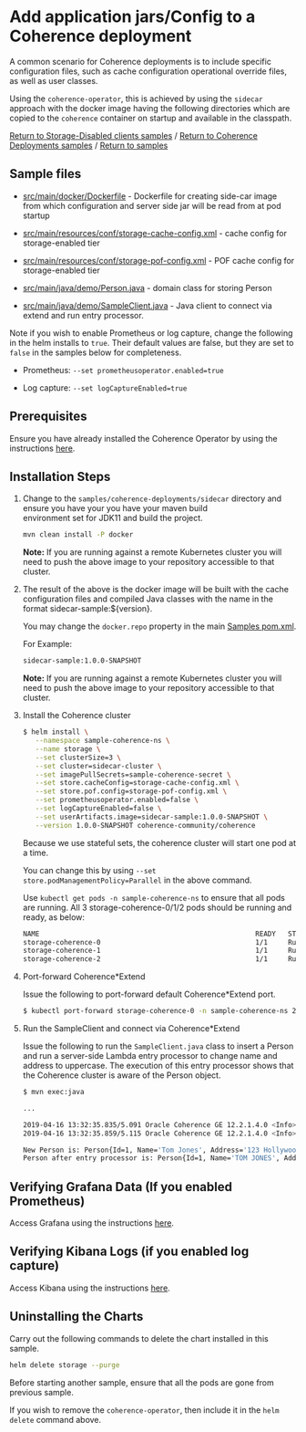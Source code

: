 # Add application jars/Config to a Coherence deployment

A common scenario for Coherence deployments is to include specific configuration files, such as cache configuration 
operational override files, as well as user classes.

Using the `coherence-operator`, this is achieved by using the `sidecar` approach 
with the docker image having the following directories which are copied to the `coherence` container on startup
and available in the classpath.

[Return to Storage-Disabled clients samples](../) / [Return to Coherence Deployments samples](../../) / [Return to samples](../../../README.md#list-of-samples)

## Sample files

* [src/main/docker/Dockerfile](src/main/docker/Dockerfile) - Dockerfile for creating side-car image from which configuration
  and server side jar will be read from at pod startup

* [src/main/resources/conf/storage-cache-config.xml](src/main/resources/conf/storage-cache-config.xml) - cache config for storage-enabled tier

* [src/main/resources/conf/storage-pof-config.xml](src/main/resources/conf/storage-pof-config.xml) - POF cache config for storage-enabled tier

* [src/main/java/demo/Person.java](src/main/java/demo/Person.java) - domain class for storing Person

* [src/main/java/demo/SampleClient.java](src/main/java/demo/SampleClient.java) - Java client to connect via extend and run entry processor. 


Note if you wish to enable Prometheus or log capture, change the following in the helm installs to `true`. Their default values are false, but they are set to `false` in the samples below for completeness.

* Prometheus: `--set prometheusoperator.enabled=true`

* Log capture: `--set logCaptureEnabled=true`

## Prerequisites

Ensure you have already installed the Coherence Operator by using the instructions [here](../../README.md#install-the-coherence-operator).

## Installation Steps

1. Change to the `samples/coherence-deployments/sidecar` directory and ensure you have your you have your maven build     
   environment set for JDK11 and build the project.

   ```bash
   mvn clean install -P docker
   ```

   **Note:** If you are running against a remote Kubernetes cluster you will need to
   push the above image to your repository accessible to that cluster.

1. The result of the above is the docker image will be built with the cache configuration files
   and compiled Java classes with the name in the format sidecar-sample:${version}.

   You may change the `docker.repo` property in the main [Samples pom.xml](../../../pom.xml).

   For Example:

   ```bash
   sidecar-sample:1.0.0-SNAPSHOT
   ```

   **Note:** If you are running against a remote Kubernetes cluster you will need to
   push the above image to your repository accessible to that cluster.


1. Install the Coherence cluster

   ```bash
   $ helm install \
      --namespace sample-coherence-ns \
      --name storage \
      --set clusterSize=3 \
      --set cluster=sidecar-cluster \
      --set imagePullSecrets=sample-coherence-secret \
      --set store.cacheConfig=storage-cache-config.xml \
      --set store.pof.config=storage-pof-config.xml \
      --set prometheusoperator.enabled=false \
      --set logCaptureEnabled=false \
      --set userArtifacts.image=sidecar-sample:1.0.0-SNAPSHOT \
      --version 1.0.0-SNAPSHOT coherence-community/coherence
   ```

   Because we use stateful sets, the coherence cluster will start one pod at a time.
   
   You can change this by using `--set store.podManagementPolicy=Parallel` in the above command.
    
   Use `kubectl get pods -n sample-coherence-ns` to ensure that all pods are running.
   All 3 storage-coherence-0/1/2 pods should be running and ready, as below:

   ```bash
   NAME                                                     READY   STATUS    RESTARTS   AGE
   storage-coherence-0                                      1/1     Running   0          4m
   storage-coherence-1                                      1/1     Running   0          2m
   storage-coherence-2                                      1/1     Running   0          1m
   ```

1. Port-forward Coherence*Extend 

   Issue the following to port-forward default Coherence*Extend port.
   
   ```bash
   $ kubectl port-forward storage-coherence-0 -n sample-coherence-ns 20000:20000
   ```
   
1. Run the SampleClient and connect via Coherence*Extend

   Issue the following to run the `SampleClient.java` class to insert a Person and
   run a server-side Lambda entry processor to change name and address to uppercase. 
   The execution of this entry processor shows that the Coherence cluster is aware of the Person object.
   
   ```bash
   $ mvn exec:java

   ...

   2019-04-16 13:32:35.835/5.091 Oracle Coherence GE 12.2.1.4.0 <Info> (thread=Proxy:TcpInitiator, member=n/a): Loaded POF configuration from "file:/Users/timmiddleton/Documents/CoherenceEngineering/github/samples-project/samples/coherence-deployments/sidecar/target/classes/conf/storage-pof-config.xml"
   2019-04-16 13:32:35.859/5.115 Oracle Coherence GE 12.2.1.4.0 <Info> (thread=Proxy:TcpInitiator, member=n/a): Loaded included POF configuration from "jar:file:/Users/timmiddleton/.m2/repository/com/oracle/coherence/coherence/12.2.1-4-0-73500/coherence-12.2.1-4-0-73500.jar!/coherence-pof-config.xml"

   New Person is: Person{Id=1, Name='Tom Jones', Address='123 Hollywood Ave, California, USA'}
   Person after entry processor is: Person{Id=1, Name='TOM JONES', Address='123 HOLLYWOOD AVE, CALIFORNIA, USA'}
   ```
   
## Verifying Grafana Data (If you enabled Prometheus)

Access Grafana using the instructions [here](../../../README.md#access-grafana).

## Verifying Kibana Logs (if you enabled log capture)

Access Kibana using the instructions [here](../../../README.md#access-kibana).

## Uninstalling the Charts

Carry out the following commands to delete the chart installed in this sample.

```bash
helm delete storage --purge
```

Before starting another sample, ensure that all the pods are gone from previous sample.

If you wish to remove the `coherence-operator`, then include it in the `helm delete` command above.
